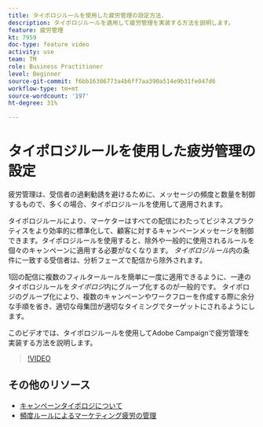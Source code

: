 ```yaml
---
title: タイポロジルールを使用した疲労管理の設定方法.
description: タイポロジルールを適用して疲労管理を実装する方法を説明します。
feature: 疲労管理
kt: 7959
doc-type: feature video
activity: use
team: TM
role: Business Practitioner
level: Beginner
source-git-commit: f6bb16306773a4b6ff7aa390a514e9b31fe047d6
workflow-type: tm+mt
source-wordcount: '197'
ht-degree: 31%

---
```



# タイポロジルールを使用した疲労管理の設定

疲労管理は、受信者の過剰勧誘を避けるために、メッセージの頻度と数量を制御するもので、多くの場合、タイポロジルールを使用して適用されます。

タイポロジルールにより、マーケターはすべての配信にわたってビジネスプラクティスをより効率的に標準化して、顧客に対するキャンペーンメッセージを制御できます。タイポロジルールを使用すると、除外や一般的に使用されるルールを個々のキャンペーンに適用する必要がなくなります。 *タイポロジルール*&#x200B;内の条件に一致する受信者は、分析フェーズで配信から除外されます。

1回の配信に複数のフィルタールールを簡単に一度に適用できるように、一連のタイポロジルールを&#x200B;*タイポロジ*&#x200B;内にグループ化するのが一般的です。 タイポロジのグループ化により、複数のキャンペーンやワークフローを作成する際に余分な手順を省き、適切な母集団が適切なタイミングでターゲットにされるようにします。

このビデオでは、タイポロジルールを使用してAdobe Campaignで疲労管理を実装する方法を説明します。

>[!VIDEO](https://video.tv.adobe.com/v/25090?quality=12)

## その他のリソース

* [キャンペーンタイポロジについて](https://experienceleague.adobe.com/docs/campaign-classic/using/orchestrating-campaigns/campaign-optimization/about-campaign-typologies.html?lang=en)
* [頻度ルールによるマーケティング疲労の管理](https://experienceleague.adobe.com/docs/campaign-classic/using/orchestrating-campaigns/campaign-optimization/pressure-rules.html?lang=en)
